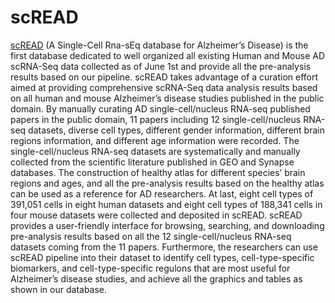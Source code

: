 # scREAD

[scREAD](https://bmbls.bmi.osumc.edu/scread/) (A Single-Cell Rna-sEq database for Alzheimer’s Disease) is the first database dedicated to well organized all existing Human and Mouse AD scRNA-Seq data collected as of June 1st and provide all the pre-analysis results based on our pipeline. scREAD takes advantage of a curation effort aimed at providing comprehensive scRNA-Seq data analysis results based on all human and mouse Alzheimer’s disease studies published in the public domain. By manually curating AD single-cell/nucleus RNA-seq published papers in the public domain, 11 papers including 12 single-cell/nucleus RNA-seq datasets, diverse cell types, different gender information, different brain regions information, and different age information were recorded. The single-cell/nucleus RNA-seq datasets are systematically and manually collected from the scientific literature published in GEO and Synapse databases. The construction of healthy atlas for different species’ brain regions and ages, and all the pre-analysis results based on the healthy atlas can be used as a reference for AD researchers. At last, eight cell types of 391,051 cells in eight human datasets and eight cell types of 188,341 cells in four mouse datasets were collected and deposited in scREAD. scREAD provides a user-friendly interface for browsing, searching, and downloading pre-analysis results based on all the 12 single-cell/nucleus RNA-seq datasets coming from the 11 papers. Furthermore, the researchers can use scREAD pipeline into their dataset to identify cell types, cell-type-specific biomarkers, and cell-type-specific regulons that are most useful for Alzheimer’s disease studies, and achieve all the graphics and tables as shown in our database.
